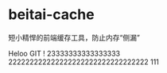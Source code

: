 # beitai-cache
短小精悍的前端缓存工具，防止内存“侧漏”

Heloo  GIT ! 23333333333333333
222222222222222222222222222222222
111
